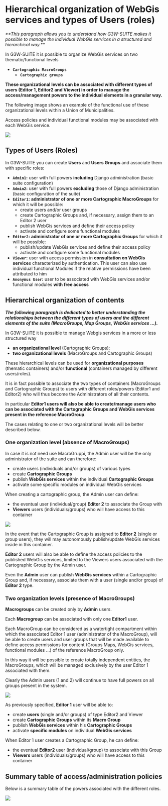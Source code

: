 # Hierarchical organization of WebGis services and types of Users (roles)
_**This paragraph allows you to understand how G3W-SUITE makes it possible to manage the individual WebGis services in a structured and hierarchical way._**

In G3W-SUITE it is possible to organize WebGis services on two thematic/functional levels
 * **`Cartographic MacroGroups`**
   * **`Cartographic groups`**

**These organizational levels can be associated with different types of users (Editor 1, Editor2 and Viewer) in order to manage the access/management powers to the individual elements in a granular way.**

The following image shows an example of the functional use of these organizational levels within a Union of Municipalities.

Access policies and individual functional modules may be associated with each WebGis service.

![](images/manual/g3wsuite_administration_organization_containers_simple.png)

## Types of Users (Roles)
In G3W-SUITE you can create **Users** and **Users Groups** and associate them with specific roles:
 * **`Admin1`:** user with full powers **including** Django administration (basic suite configuration)
 * **`Admin2`:** user with full powers **excluding** those of Django administration (basic configuration of the suite)
 * **`Editor1`:** **administrator of one or more Cartographic MacroGroups** for which it will be possible:
   * create users and/or user groups
   * create Cartographic Groups and, if necessary, assign them to an Editor 2 user
   * publish WebGis services and define their access policy
   * activate and configure some functional modules
 * **`Editor2`:** **administrator of one or more Cartographic Groups** for which it will be possible:
   * publish/update WebGis services and define their access policy
   * activate and configure some functional modules
 * **`Viewer`:** user with access permission in **consultation on WebGis service**s characterized by authentication. This user can also use individual functional Modules if the relative permissions have been attributed to him
 * **`Anonymus User`:** user to be associated with WebGis services and/or functional modules **with free access**

## Hierarchical organization of contents
_**The following paragraph is dedicated to better understanding the relationships between the different types of users and the different elements of the suite (MacroGroups, Map Groups, WebGis services ...).**_

In G3W-SUITE it is possible to manage Webgis services in a more or less structured way
 * **an organizational level** (Cartographic Groups):
 * **two organizational levels** (MacroGroups and Cartographic Groups)

These hierarchical levels can be used for **organizational purposes** (thematic containers) and/or **functional** (containers managed by different users/roles).

It is in fact possible to associate the two types of containers (MacroGroups and Cartographic Groups) to users with different roles/powers (Editor1 and Editor2) who will thus become the Administrators of all their contents.

In particular **Editor1 users will also be able to create/manage users who can be associated with the Cartographic Groups and WebGis services present in the reference MacroGroup**.

The cases relating to one or two organizational levels will be better described below.

### One organization level (absence of MacroGroups)
In case it is not need use MacroGruppi, the Admin user will be the only administrator of the suite and can therefore:
 * create users (individuals and/or groups) of various types
 * create **Cartographic Groups**
 * publish **WebGis services** within the individual **Cartographic Groups**
 * activate some specific modules on individual WebGis services

When creating a cartographic group, the Admin user can define:
 * the eventual user (individual/group) **Editor 2** to associate the Group with
 * **Viewers** users (individuals/groups) who will have access to this container

![](images/manual/g3wsuite_administration_organization_containers_no_mg.png)

In the event that the Cartographic Group is assigned to **Editor 2** (single or group users), they will may autonomously publish/update WebGis services inside in this container. 

**Editor 2** users will also be able to define the access policies to the published WebGis services, limited to the Viewers users associated with the Cartographic Group by the Admin user.

Even the **Admin** user can publish **WebGis services** within a Cartographic Group and, if necessary, associate them with a user (single and/or group) of **Editor 2** type.

### Two organization levels (presence of MacroGroups)

**Macrogroups** can be created only by **Admin** users.

Each **Macrogroup** can be associated with only one **Editor1** user.

Each MacroGroup can be considered as a watertight compartment within which the associated Editor 1 user (administrator of the MacroGroup), will be able to create users and user groups that will be made available to define access permissions for content (Groups Maps, WebGis services, functional modules …) of the reference MacroGroup only.

In this way it will be possible to create totally independent entities, the MacroGroups, which will be managed exclusively by the user Editor 1 associated with them.

Clearly the Admin users (1 and 2) will continue to have full powers on all groups present in the system.

![](images/manual/g3wsuite_administration_organization_containers.png)

As previously specified, **Editor 1** user will be able to:
 * create **users** (single and/or groups) of type Editor2 and Viewer
 * create **Cartographic Groups** within its **Macro Group**
 * publish **WebGis services** within his **Cartographic Groups**
 * activate **specific modules** on individual **WebGis services**

When Editor 1 user creates a Cartographic Group, he can define:
 * the eventual **Editor2** user (individual/group) to associate with this Group
 * **Viewers** users (individuals/groups) who will have access to this container

## Summary table of access/administration policies
Below is a summary table of the powers associated with the different roles.

![](images/manual/roles_table.png)
